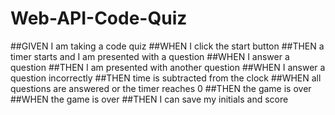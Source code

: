 # Web-API-Code-Quiz

##GIVEN I am taking a code quiz
##WHEN I click the start button
##THEN a timer starts and I am presented with a question
##WHEN I answer a question
##THEN I am presented with another question
##WHEN I answer a question incorrectly
##THEN time is subtracted from the clock
##WHEN all questions are answered or the timer reaches 0
##THEN the game is over
##WHEN the game is over
##THEN I can save my initials and score


